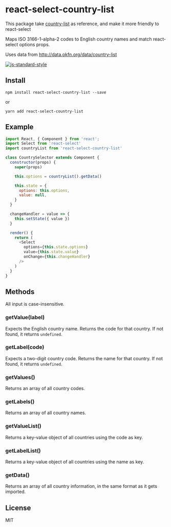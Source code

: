 # react-select-country-list

This package take [country-list](https://github.com/fannarsh/country-list) as reference, and make it more friendly to react-select

Maps ISO 3166-1-alpha-2 codes to English country names and match react-select options props.

Uses data from http://data.okfn.org/data/country-list

[![js-standard-style](https://cdn.rawgit.com/feross/standard/master/badge.svg)](https://github.com/feross/standard)



## Install

``` cli
npm install react-select-country-list --save
```
or
``` cli
yarn add react-select-country-list
```

## Example

```js
import React, { Component } from 'react';
import Select from 'react-select'
import countryList from 'react-select-country-list'

class CountrySelector extends Component {
  constructor(props) {
    super(props)

    this.options = countryList().getData()

    this.state = {
      options: this.options,
      value: null,
    }
  }

  changeHandler = value => {
    this.setState({ value })
  }

  render() {
    return (
      <Select
        options={this.state.options}
        value={this.state.value}
        onChange={this.changeHandler}
      />
    )
  }
}
```


## Methods

All input is case-insensitive.

### getValue(label)

Expects the English country name.
Returns the code for that country.
If not found, it returns `undefined`.

### getLabel(code)

Expects a two-digit country code.
Returns the name for that country.
If not found, it returns `undefined`.

### getValues()

Returns an array of all country codes.

### getLabels()

Returns an array of all country names.

### getValueList()

Returns a key-value object of all countries using the code as key.

### getLabelList()

Returns a key-value object of all countries using the name as key.

### getData()

Returns an array of all country information, in the same format as it gets imported.

## License

MIT
